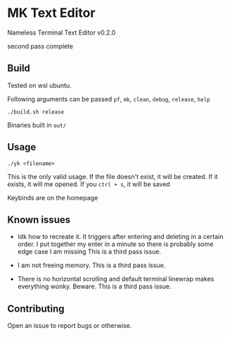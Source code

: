 # MK Text Editor

Nameless Terminal Text Editor v0.2.0

second pass complete

## Build
Tested on wsl ubuntu.

Following arguments can be passed
`pf`, `mk`, `clean`, `debug`, `release`, `help`

```
./build.sh release
```
Binaries built in `out/`

## Usage
```
./yk <filename>
```
This is the only valid usage. If the file doesn't exist, it will be created. If it exists,
it will me opened. If you `ctrl + s`, it will be saved

Keybinds are on the homepage

## Known issues

- Idk how to recreate it. It triggers after entering and deleting in a certain order.
I put together my enter in a minute so there is probably some edge case I am missing
This is a third pass issue.

- I am not freeing memory.
This is a third pass issue.

- There is no horizontal scrolling and default terminal linewrap makes everything wonky. Beware.
This is a third pass issue.

## Contributing

Open an issue to report bugs or otherwise.
